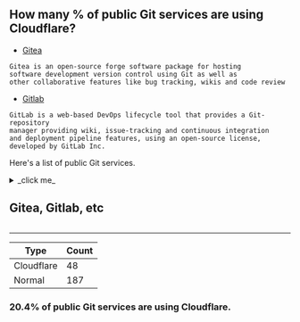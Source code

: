 ## How many % of public Git services are using Cloudflare?


- [Gitea](https://en.wikipedia.org/wiki/Gitea)
```
Gitea is an open-source forge software package for hosting 
software development version control using Git as well as 
other collaborative features like bug tracking, wikis and code review
```

- [Gitlab](https://en.wikipedia.org/wiki/Gitlab)
```
GitLab is a web-based DevOps lifecycle tool that provides a Git-repository 
manager providing wiki, issue-tracking and continuous integration 
and deployment pipeline features, using an open-source license, developed by GitLab Inc.
```


Here's a list of public Git services.


<details>
<summary>_click me_

## Gitea, Gitlab, etc
</summary>

| Site | Cloudflared |
| --- | --- |
| allthe.codes | No |
| auth.doeber.nl | No |
| authoritah.io | No |
| bitbucket.org | No |
| black.uber.space | No |
| ccr.calibrate.be | No |
| ceregatti.com | No |
| code.antopie.org | No |
| code.briarproject.org | No |
| code.crosse.org | Yes |
| code.habd.as | No |
| code.ita-prog.pl | No |
| code.jnf.me | Yes |
| code.lag.net | No |
| code.netlandish.com | No |
| codeberg.org | No |
| codelens.dev | Yes |
| de.edumat.io | No |
| dev.lovelyhq.com | No |
| dev.sum7.eu | No |
| devheroes.codes | Yes |
| doc-user.qware.tech | No |
| drone.tildegit.org | No |
| erj4.uk | No |
| finallycoffee.eu | No |
| forge.chapril.org | No |
| framagit.org | No |
| g.plsnotracking.com | No |
| gameinfuser.com | No |
| git.53hor.net | No |
| git.acloud.one | Yes |
| git.activitypub.dev | No |
| git.aite.xyz | No |
| git.alles.cx | No |
| git.artezio.net | No |
| git.augendre.info | No |
| git.b-ehlers.de | No |
| git.barbel.synology.me | No |
| git.bn4t.me | Yes |
| git.bsmg.dev | Yes |
| git.charlesreid1.com | No |
| git.chasekidder.com | Yes |
| git.chenguanzhou.com | No |
| git.cslabs.clarkson.edu | No |
| git.cyberjinh.fr | No |
| git.data.coop | No |
| git.defectink.com | No |
| git.deuchnord.fr | No |
| git.devuan.org | No |
| git.disroot.org | No |
| git.dmxcontrol-projects.org | No |
| git.ecoservice24.de | Yes |
| git.educate.center | No |
| git.eeqj.de | No |
| git.elkood.com | Yes |
| git.etud.insa-toulouse.fr | No |
| git.fcloud.ovh | No |
| git.fdn.fr | No |
| git.feneas.org | No |
| git.finallycoffee.eu | No |
| git.freezer.life | Yes |
| git.fsfe.org | No |
| git.gaiaservice.fr | No |
| git.geekservice.de | No |
| git.govtop.cn | No |
| git.guildofwriters.org | No |
| git.hardenedbsd.org | Yes |
| git.hiitsdevin.dev | Yes |
| git.hnmediatech.com | No |
| git.honeypot.im | No |
| git.hopol.cn | No |
| git.hya.sk | No |
| git.iamthefij.com | Yes |
| git.imrc.kist.re.kr | No |
| git.internal.services.oscarchou.com | No |
| git.it-neuhauser.de | No |
| git.ita-ausbildung.de | No |
| git.ixarea.com | No |
| git.jami.net | No |
| git.jeddunk.xyz | No |
| git.joinplu.me | No |
| git.kageru.moe | No |
| git.kaki87.net | No |
| git.kiwifarms.net | Yes |
| git.kknos.uber.space | No |
| git.klingt.net | No |
| git.koesters.xyz | No |
| git.kwarde.com | No |
| git.larlet.fr | No |
| git.lighttpd.net | No |
| git.madfire.net | No |
| git.madi-wka.club | Yes |
| git.mafiasi.de | No |
| git.marvid.fr | No |
| git.mentality.rip | No |
| git.mganczarczyk.pl | Yes |
| git.minicloud.xyz | Yes |
| git.mitchellhansen.info | No |
| git.mutuellegsmc.fr | No |
| git.myceliandre.fr | No |
| git.nixnet.services | No |
| git.nogafam.es | No |
| git.obicloud.net | Yes |
| git.openprivacy.ca | No |
| git.oroques.dev | No |
| git.ovs.aktivbank-factoring.de | No |
| git.paintingofapples.com | No |
| git.passageenseine.fr | No |
| git.plsnotracking.com | No |
| git.plspnkt.uber.space | No |
| git.pofilo.fr | No |
| git.polytech-services-nancy.fr | No |
| git.pyrocko.org | No |
| git.radio.clubs.etsit.upm.es | No |
| git.rbcommunity.info | Yes |
| git.reclaimfutures.org | No |
| git.regar42.fr | No |
| git.riper.fr | No |
| git.rootevolution.clients.goautomate.ai | No |
| git.safemobile.org | No |
| git.sagidayan.com | Yes |
| git.sangraha.xyz | No |
| git.sdf.org | No |
| git.service.liminalytics.com | No |
| git.service.wobcom.consulting | No |
| git.services.fbbgg.hs-woe.de | No |
| git.services.filesperhour.de | No |
| git.services.randers.dk | No |
| git.shaiya.net | Yes |
| git.shivering-isles.com | Yes |
| git.slashdev.space | No |
| git.sqdsh.top | Yes |
| git.teknik.io | Yes |
| git.the-mcloud.ml | Yes |
| git.tilize.me | No |
| git.timshome.page | No |
| git.tldp.org | No |
| git.user7er0.duckdns.org | Yes |
| git.usercode.de | No |
| git.vpn.ddkfm.de | Yes |
| git.vvn.space | No |
| git.wappler.systems | No |
| git.web.net | No |
| git.webhosting.rug.nl | No |
| git.webpro.ltd | No |
| git.websecure.pt | Yes |
| git.whitestores-services.co.uk | No |
| git.work-tracker.net | No |
| git.x-service.be | No |
| git.xintesa.com | Yes |
| git.xtechnology.org | No |
| git.zero-knowledge.org | No |
| gitdab.com | Yes |
| gitea-edumedia.evolix.org | No |
| gitea-s2i2s.isti.cnr.it | No |
| gitea.basealt.ru | No |
| gitea.cauchyma.uber.space | No |
| gitea.citizen4.eu | No |
| gitea.cloudchainsecurity.com | No |
| gitea.danghr.com | No |
| gitea.datahoarding.agency | No |
| gitea.ddkand.com | No |
| gitea.deliverik.com | No |
| gitea.dservice.software.ennit.de | No |
| gitea.dynvpn.de | No |
| gitea.educate.center | No |
| gitea.evolix.org | No |
| gitea.fablabchemnitz.de | No |
| gitea.gernot-payer.de | No |
| gitea.iitdh.ac.in | No |
| gitea.it | Yes |
| gitea.kaaaxcreators.de | Yes |
| gitea.knockturnmc.com | No |
| gitea.ladnet.net | No |
| gitea.marcopacs.com | No |
| gitea.math.uni-leipzig.de | No |
| gitea.moonside.games | No |
| gitea.narbonne-accessoires.fr | No |
| gitea.onl.yum-pay.com | No |
| gitea.pep.foundation | No |
| gitea.planet-casio.com | No |
| gitea.planthree.net | No |
| gitea.service.jsoude.net | No |
| gitea.service.niedersachsen.dev | No |
| gitea.services.decentm.com | Yes |
| gitea.shuishan.net.cn | No |
| gitea.stubbe.rocks | No |
| gitea.thebrokenrail.com | No |
| gitea.tobias-huebner.org | No |
| gitea.unknown.name | No |
| gitea.xinje.cc | No |
| gitee.com | No |
| github.com | No |
| github.dbalegends.com | Yes |
| github.tjshosting.com | Yes |
| gitlab.com | Yes |
| gitlab.freedesktop.org | No |
| gitlab.gnome.org | No |
| gitlab.matrix.org | Yes |
| gitlab.tails.boum.org | No |
| gitlab.torproject.org | No |
| gittea.dev | Yes |
| inpro.informatik.uni-freiburg.de | No |
| intra.git.insite.gov.on.ca | No |
| kolaente.dev | Yes |
| kylie.cs.tu-dortmund.de | No |
| launchpad.net | No |
| libregit.org | Yes |
| linvyang.com | No |
| msg.hoppinglife.com | No |
| opendev.org | No |
| ovh-1.lucasst.work | No |
| printservice.ntgmbh.de | No |
| rbcommunity.info | Yes |
| repo.palemoon.org | Yes |
| robur.site | Yes |
| scm.octopost.eu | Yes |
| source.puri.sm | No |
| source.small-tech.org | No |
| sourceforge.net | No |
| sr.ht | No |
| support.dev.procad.pl | No |
| terk.uber.space | No |
| thematrix.bw.edu | No |
| tildegit.org | No |
| tracker.adverpost.com | No |
| tracker.sagosec.com | No |
| try.gitea.io | Yes |
| unite.openworlds.info | No |
| update.ycms.pw | No |
| vmi528339.contaboserver.net | Yes |
| www.bitfork.net | No |
| www.git.govindgnana.com | No |
| www.github.dbalegends.com | Yes |
| www.hendrik-fichtenberger.de | No |

</details>


-----

| Type | Count |
| --- | --- | 
| Cloudflare | 48 |
| Normal | 187 |


### 20.4% of public Git services are using Cloudflare.
